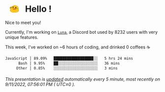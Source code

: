 <h1>   <img src="./spoinky.gif" style="vertical-align:middle;" width="30px">   Hello ! </h1>

Nice to meet you!

Currently, I'm working on <a href='https://github.com/Asgarrrr/Luna'>`Luna`</a>, a Discord bot used by 8232 users with very unique features.

This week, I've worked on ~6 hours of coding, and drinked 0 coffees ☕

```
JavaScript │ 89.09%   ██████████████████░░   5 hrs 24 mins
      Bash │ 9.95%    ██░░░░░░░░░░░░░░░░░░   36 mins
     Other │ 0.85%    ░░░░░░░░░░░░░░░░░░░░   3 mins
```

###### This presentation is [updated](https://github.com/Asgarrrr) automatically every 5 minute, most recently on 9/11/2022, 07:56:01 PM ( UTC±0 ).